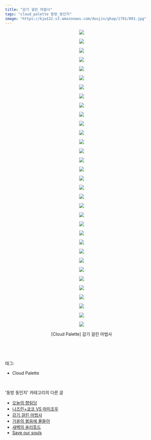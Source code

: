 ```yaml
---
title: "감기 걸린 마법사"
tags: "cloud_palette 동방_동인지"
image: "https://kjw122.s3.amazonaws.com/doujin/ghap/1791/001.jpg"
---
```

<div class="article">
<p style="text-align: center; clear: none; float: none;"><img src="{{ site.imgserver5 }}/ghap/1791/001.jpg"/></p>
<p style="text-align: center; clear: none; float: none;"><img src="{{ site.imgserver5 }}/ghap/1791/002.jpg"/></p>
<p style="text-align: center; clear: none; float: none;"><img src="{{ site.imgserver5 }}/ghap/1791/003.jpg"/></p>
<p style="text-align: center; clear: none; float: none;"><img src="{{ site.imgserver5 }}/ghap/1791/004.jpg"/></p>
<p style="text-align: center; clear: none; float: none;"><img src="{{ site.imgserver5 }}/ghap/1791/005.jpg"/></p>
<p style="text-align: center; clear: none; float: none;"><img src="{{ site.imgserver5 }}/ghap/1791/006.jpg"/></p>
<p style="text-align: center; clear: none; float: none;"><img src="{{ site.imgserver5 }}/ghap/1791/007.jpg"/></p>
<p style="text-align: center; clear: none; float: none;"><img src="{{ site.imgserver5 }}/ghap/1791/008.jpg"/></p>
<p style="text-align: center; clear: none; float: none;"><img src="{{ site.imgserver5 }}/ghap/1791/009.jpg"/></p>
<p style="text-align: center; clear: none; float: none;"><img src="{{ site.imgserver5 }}/ghap/1791/010.jpg"/></p>
<p style="text-align: center; clear: none; float: none;"><img src="{{ site.imgserver5 }}/ghap/1791/011.jpg"/></p>
<p style="text-align: center; clear: none; float: none;"><img src="{{ site.imgserver5 }}/ghap/1791/012.jpg"/></p>
<p style="text-align: center; clear: none; float: none;"><img src="{{ site.imgserver5 }}/ghap/1791/013.jpg"/></p>
<p style="text-align: center; clear: none; float: none;"><img src="{{ site.imgserver5 }}/ghap/1791/014.jpg"/></p>
<p style="text-align: center; clear: none; float: none;"><img src="{{ site.imgserver5 }}/ghap/1791/015.jpg"/></p>
<p style="text-align: center; clear: none; float: none;"><img src="{{ site.imgserver5 }}/ghap/1791/016.jpg"/></p>
<p style="text-align: center; clear: none; float: none;"><img src="{{ site.imgserver5 }}/ghap/1791/017.jpg"/></p>
<p style="text-align: center; clear: none; float: none;"><img src="{{ site.imgserver5 }}/ghap/1791/018.jpg"/></p>
<p style="text-align: center; clear: none; float: none;"><img src="{{ site.imgserver5 }}/ghap/1791/019.jpg"/></p>
<p style="text-align: center; clear: none; float: none;"><img src="{{ site.imgserver5 }}/ghap/1791/020.jpg"/></p>
<p style="text-align: center; clear: none; float: none;"><img src="{{ site.imgserver5 }}/ghap/1791/021.jpg"/></p>
<p style="text-align: center; clear: none; float: none;"><img src="{{ site.imgserver5 }}/ghap/1791/022.jpg"/></p>
<p style="text-align: center; clear: none; float: none;"><img src="{{ site.imgserver5 }}/ghap/1791/023.jpg"/></p>
<p style="text-align: center; clear: none; float: none;"><img src="{{ site.imgserver5 }}/ghap/1791/024.jpg"/></p>
<p style="text-align: center; clear: none; float: none;"><img src="{{ site.imgserver5 }}/ghap/1791/025.jpg"/></p>
<p style="text-align: center; clear: none; float: none;"><img src="{{ site.imgserver5 }}/ghap/1791/026.jpg"/></p>
<p style="text-align: center; clear: none; float: none;"><img src="{{ site.imgserver5 }}/ghap/1791/027.jpg"/></p>
<p style="text-align: center; clear: none; float: none;"><img src="{{ site.imgserver5 }}/ghap/1791/028.jpg"/></p>
<p style="text-align: center; clear: none; float: none;"><img src="{{ site.imgserver5 }}/ghap/1791/029.jpg"/></p>
<p style="text-align: center; clear: none; float: none;"><img src="{{ site.imgserver5 }}/ghap/1791/030.jpg"/></p>
<p style="text-align: center; clear: none; float: none;"><img src="{{ site.imgserver5 }}/ghap/1791/031.jpg"/></p>
<p style="text-align: center; clear: none; float: none;"><img src="{{ site.imgserver5 }}/ghap/1791/032.jpg"/></p>
<p style="text-align: center; clear: none; float: none;"><img src="{{ site.imgserver5 }}/ghap/1791/033.jpg"/></p>
<p style="text-align: center; clear: none; float: none;">[Cloud Palette] 감기 걸린 마법사</p>
<p><br/></p>
</div><br/>
<div class="tagTrail">
<p>태그: </p>
<ul>
<li>Cloud Palette</li>
</ul>
</div><br/>
<div class="another">
<p>'동방 동인지' 카테고리의 다른 글</p>
<ul>
<li><a href="/ghap_1795">오늘의 향림당</a></li>
<li><a href="/ghap_1793">나즈린+쿄코 VS 마미조우</a></li>
<li><a href="/ghap_1791">감기 걸린 마법사</a></li>
<li><a href="/ghap_1790">가을의 붉음에 물들어</a></li>
<li><a href="/ghap_1788">새벽의 솔리튜드</a></li>
<li><a href="/ghap_1787">Save our souls</a></li>
</ul>
</div><br/>
<div class="cb_module cb_fluid">
<div class="cb_wrt cb_profile">
</div><!-- commentList close -->
</div><br/>
